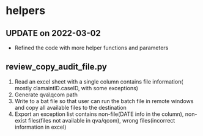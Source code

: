 # helpers

## UPDATE on 2022-03-02 

* Refined the code with more helper functions and parameters



## review_copy_audit_file.py 
1. Read an excel sheet with a single column contains file information( mostly clamaintID.caseID, with some exceptions)
2. Generate qva\qcom path
3. Write to a bat file so that user can run the batch file in remote windows and copy all available files to the destination
4. Export an exception list contains non-file(DATE info in the column), non-exist files(files not available in qva/qcom), wrong files(incorrect information in excel)
